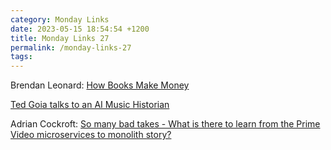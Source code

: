 ```yaml
---
category: Monday Links
date: 2023-05-15 18:54:54 +1200
title: Monday Links 27
permalink: /monday-links-27
tags: 
---
```


Brendan Leonard: [How Books Make Money](https://www.youtube.com/watch?v=-jaOAN0pXbI)

[Ted Goia talks to an AI Music Historian](https://tedgioia.substack.com/p/i-talk-with-an-ai-music-historian)

Adrian Cockroft: [So many bad takes - What is there to learn from the Prime Video microservices to monolith story?](https://adrianco.medium.com/so-many-bad-takes-what-is-there-to-learn-from-the-prime-video-microservices-to-monolith-story-4bd0970423d4)